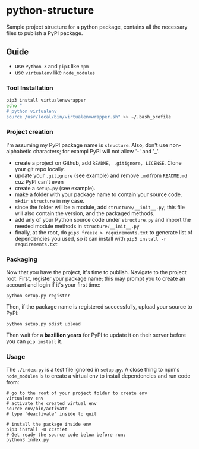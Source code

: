 # python-structure
Sample project structure for a python package, contains all the necessary files to publish a PyPI package.


## Guide

- use `Python 3` and `pip3` like `npm`
- use `virtualenv` like `node_modules`

### Tool Installation

```bash
pip3 install virtualenvwrapper
echo "
# python virtualenv
source /usr/local/bin/virtualenvwrapper.sh" >> ~/.bash_profile
```

### Project creation

I'm assuming my PyPI package name is `structure`. Also, don't use non-alphabetic characters; for exampl PyPI will not allow '-' and '_'.

- create a project on Github, add `README, .gitignore, LICENSE`. Clone your git repo locally.
- update your `.gitignore` (see example) and remove `.md` from `README.md` cuz PyPI can't even
- create a `setup.py` (see example).
- make a folder with your package name to contain your source code. `mkdir structure` in my case.
- since the folder will be a module, add `structure/__init__.py`; this file will also contain the version, and the packaged methods.
- add any of your Python source code under `structure.py` and import the needed module methods in `structure/__init__.py`
- finally, at the root, do `pip3 freeze > requirements.txt` to generate list of dependencies you used, so it can install with `pip3 install -r requirements.txt`


### Packaging

Now that you have the project, it's time to publish. Navigate to the project root. First, register your package name; this may prompt you to create an account and login if it's your first time:

```
python setup.py register
```

Then, if the package name is registered successfully, upload your source to PyPI:

```
python setup.py sdist upload
```

Then wait for a **bazillion years** for PyPI to update it on their server before you can `pip install` it.


### Usage

The `./index.py` is a test file ignored in `setup.py`. A close thing to npm's `node_modules` is to create a virtual env to install dependencies and run code from:

```
# go to the root of your project folder to create env
virtualenv env
# activate the created virtual env
source env/bin/activate
# type 'deactivate' inside to quit

# install the package inside env
pip3 install -U ccstiet
# Get ready the source code below before run:
python3 index.py
```
